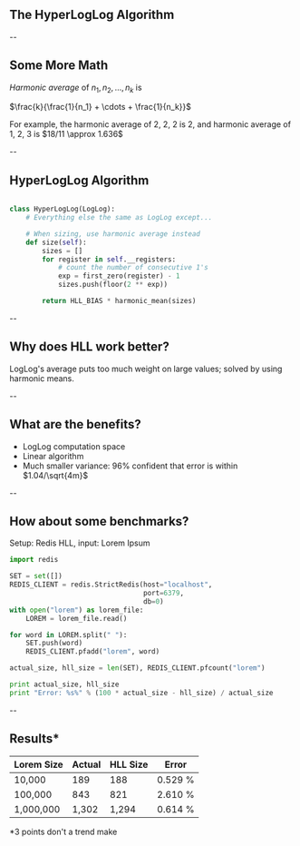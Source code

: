 ## The HyperLogLog Algorithm

--

## Some More Math

*Harmonic average* of $n_1, n_2,\dots,n_k$ is

$\frac{k}{\frac{1}{n_1} + \cdots + \frac{1}{n_k}}$

<p class="fragment">
For example, the harmonic average of 2, 2, 2 is 2,
and harmonic average of 1, 2, 3 is $18/11 \approx 1.636$
</p>

--

## HyperLogLog Algorithm

```python

class HyperLogLog(LogLog):
    # Everything else the same as LogLog except...

    # When sizing, use harmonic average instead
    def size(self):
        sizes = []
        for register in self.__registers:
            # count the number of consecutive 1's
            exp = first_zero(register) - 1
            sizes.push(floor(2 ** exp))

        return HLL_BIAS * harmonic_mean(sizes)
```

--

## Why does HLL work better?

LogLog's average puts too much weight on large values; solved
by using harmonic means.

--

## What are the benefits?

<ul>
<li class="fragment">LogLog computation space</li>
<li class="fragment">Linear algorithm</li>
<li class="fragment">Much smaller variance: 96% confident that error is within
  $1.04/\sqrt{4m}$</li>
</ul>

--

## How about some benchmarks?

Setup: Redis HLL, input: Lorem Ipsum

```python
import redis

SET = set([])
REDIS_CLIENT = redis.StrictRedis(host="localhost",
                                 port=6379,
                                 db=0)
with open("lorem") as lorem_file:
    LOREM = lorem_file.read()

for word in LOREM.split(" "):
    SET.push(word)
    REDIS_CLIENT.pfadd("lorem", word)

actual_size, hll_size = len(SET), REDIS_CLIENT.pfcount("lorem")

print actual_size, hll_size
print "Error: %s%" % (100 * actual_size - hll_size) / actual_size
```

--

## Results*

Lorem Size | Actual | HLL Size | Error
-----------|--------|----------|--------
   10,000  | 189    | 188      | 0.529 %
  100,000  | 843    | 821      | 2.610 %
1,000,000  | 1,302  | 1,294    | 0.614 %

<p class="fragment">*3 points don't a trend make</p>
